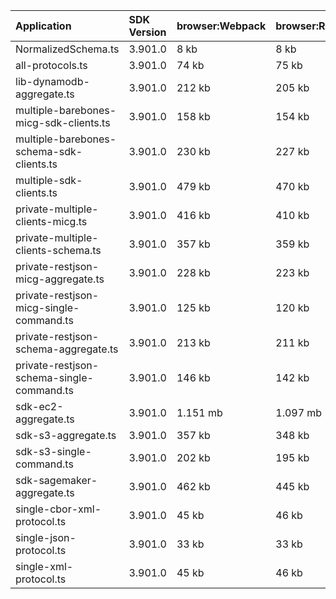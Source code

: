 | Application                               | SDK Version | browser:Webpack | browser:Rollup | browser:EsBuild |
| :---------------------------------------- | :---------- | :-------------- | :------------- | :-------------- |
| NormalizedSchema.ts                       | 3.901.0     | 8 kb            | 8 kb           | 7 kb            |
| all-protocols.ts                          | 3.901.0     | 74 kb           | 75 kb          | 107 kb          |
| lib-dynamodb-aggregate.ts                 | 3.901.0     | 212 kb          | 205 kb         | 219 kb          |
| multiple-barebones-micg-sdk-clients.ts    | 3.901.0     | 158 kb          | 154 kb         | 191 kb          |
| multiple-barebones-schema-sdk-clients.ts  | 3.901.0     | 230 kb          | 227 kb         | 265 kb          |
| multiple-sdk-clients.ts                   | 3.901.0     | 479 kb          | 470 kb         | 490 kb          |
| private-multiple-clients-micg.ts          | 3.901.0     | 416 kb          | 410 kb         | 436 kb          |
| private-multiple-clients-schema.ts        | 3.901.0     | 357 kb          | 359 kb         | 387 kb          |
| private-restjson-micg-aggregate.ts        | 3.901.0     | 228 kb          | 223 kb         | 236 kb          |
| private-restjson-micg-single-command.ts   | 3.901.0     | 125 kb          | 120 kb         | 133 kb          |
| private-restjson-schema-aggregate.ts      | 3.901.0     | 213 kb          | 211 kb         | 224 kb          |
| private-restjson-schema-single-command.ts | 3.901.0     | 146 kb          | 142 kb         | 155 kb          |
| sdk-ec2-aggregate.ts                      | 3.901.0     | 1.151 mb        | 1.097 mb       | 1.104 mb        |
| sdk-s3-aggregate.ts                       | 3.901.0     | 357 kb          | 348 kb         | 362 kb          |
| sdk-s3-single-command.ts                  | 3.901.0     | 202 kb          | 195 kb         | 210 kb          |
| sdk-sagemaker-aggregate.ts                | 3.901.0     | 462 kb          | 445 kb         | 459 kb          |
| single-cbor-xml-protocol.ts               | 3.901.0     | 45 kb           | 46 kb          | 106 kb          |
| single-json-protocol.ts                   | 3.901.0     | 33 kb           | 33 kb          | 106 kb          |
| single-xml-protocol.ts                    | 3.901.0     | 45 kb           | 46 kb          | 106 kb          |
